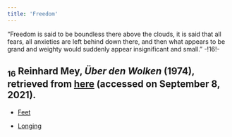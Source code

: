 ```yaml
---
title: 'Freedom'
---
```

“Freedom is said to be boundless there above the clouds, it is said that all fears, all anxieties are left behind down there, and then what appears to be grand and weighty would suddenly appear insignificant and small.” -!16!-
## <sub class="subscript">**16**</sub> Reinhard Mey, _Über den Wolken_ (1974), retrieved from <u>[here</u>](https://lyricstranslate.com/en/%C3%BCber-den-wolken-above-clouds.html-0#songtranslation) (accessed on September 8, 2021).

* [Feet](Feet_en)

* [Longing](Longing_en)
